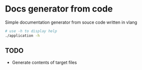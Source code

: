 # Docs generator from code

Simple documentation generator from souce code written in vlang

```bash
# use -h to display help
./application -h
```

## TODO
* Generate contents of target files